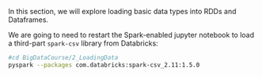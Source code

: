In this section, we will explore loading basic data types into RDDs and Dataframes.

We are going to need to restart the Spark-enabled jupyter notebook to load a third-part `spark-csv` library from Databricks:

```bash
#cd BigDataCourse/2_LoadingData
pyspark --packages com.databricks:spark-csv_2.11:1.5.0
```
